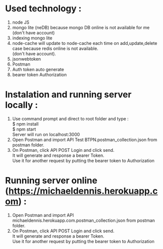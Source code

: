 # Used technology :

1. node JS
2. mongo lite (neDB) because mongo DB online is not available for me (don't have account)
3. indexing mongo lite
4. node-cache will update to node-cache each time on add,update,delete case because redis online is not available.<br>
   (don't have account).
5. jsonwebtoken
6. Postman
7. Auth token auto generate 
8. bearer token Authorization

# Instalation and running server locally :
1. Use command prompt and direct to root folder and type :</br>
  $ npm install</br>
  $ npm start</br>
  Server will run on localhost:3000
2. Open Postman and import API Test BTPN.postman_collection.json from postman folder.</br>
3. On Postman, click API POST Login and click send.</br>
   It will generate and response a bearer Token.</br> 
   Use it for another request by putting the bearer token to Authorization</br>
   
# Running server online (https://michaeldennis.herokuapp.com) :
1. Open Postman and import API michaeldennis.herokuapp.com.postman_collection.json from postman folder.</br>
2. On Postman, click API POST Login and click send.</br>
   It will generate and response a bearer Token.</br> 
   Use it for another request by putting the bearer token to Authorization</br>   